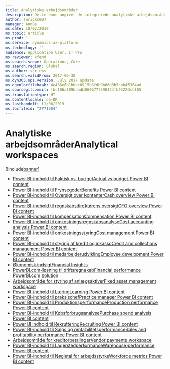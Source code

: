 ```yaml
---
title: Analytiske arbejdsområder
description: Dette emne angiver de integrerede analytiske arbejdsområder, der er tilgængelige, og henviser til ressourcer, hvor du kan få flere oplysninger om dem.
author: sericks007
manager: AnnBe
ms.date: 10/02/2019
ms.topic: article
ms.prod: ''
ms.service: dynamics-ax-platform
ms.technology: ''
audience: Application User, IT Pro
ms.reviewer: kfend
ms.search.scope: Operations, Core
ms.search.region: Global
ms.author: sericks
ms.search.validFrom: 2017-06-30
ms.dyn365.ops.version: July 2017 update
ms.openlocfilehash: 4e466e6b1bbec0915b6fdb9b86d3b5cbb45364ad
ms.sourcegitcommit: fbc106af09bdadb860677f590464fb93223cbf65
ms.translationtype: HT
ms.contentlocale: da-DK
ms.lasthandoff: 11/06/2019
ms.locfileid: "2771604"
---
```

# <a name="analytical-workspaces"></a><span data-ttu-id="2b237-103">Analytiske arbejdsområder</span><span class="sxs-lookup"><span data-stu-id="2b237-103">Analytical workspaces</span></span>
[!include[banner](../includes/banner.md)]

- [<span data-ttu-id="2b237-104">Power BI-indhold til Faktisk vs. budget</span><span class="sxs-lookup"><span data-stu-id="2b237-104">Actual vs budget Power BI content</span></span>](ledger-budgets-power-bi.md)
- [<span data-ttu-id="2b237-105">Power BI-indhold til Frynsegoder</span><span class="sxs-lookup"><span data-stu-id="2b237-105">Benefits Power BI content</span></span>](benefits-power-bi.md)
- [<span data-ttu-id="2b237-106">Power BI-indhold til Oversigt over kontanter</span><span class="sxs-lookup"><span data-stu-id="2b237-106">Cash overview Power BI content</span></span>](../../../finance/cash-bank-management/Cash-Overview-Power-BI-content.md)
- [<span data-ttu-id="2b237-107">Power BI-indhold til regnskabsdirektørens oversigt</span><span class="sxs-lookup"><span data-stu-id="2b237-107">CFO overview Power BI content</span></span>](CFO-power-bi.md)
- [<span data-ttu-id="2b237-108">Power BI-indhold til kompensation</span><span class="sxs-lookup"><span data-stu-id="2b237-108">Compensation Power BI content</span></span>](compensation-power-bi.md)
- [<span data-ttu-id="2b237-109">Power BI-indhold til omkostningsregnskabsanalyse</span><span class="sxs-lookup"><span data-stu-id="2b237-109">Cost accounting analysis Power BI content</span></span>](cost-accounting-analysis-content-pack.md) 
- [<span data-ttu-id="2b237-110">Power BI-indhold til omkostningsstyring</span><span class="sxs-lookup"><span data-stu-id="2b237-110">Cost management Power BI content</span></span>](cost-management-content-pack.md)
- [<span data-ttu-id="2b237-111">Power BI-indhold til styring af kredit og inkasso</span><span class="sxs-lookup"><span data-stu-id="2b237-111">Credit and collections management Power BI content</span></span>](../../../finance/accounts-receivable/credit-collections-power-bi.md)
- [<span data-ttu-id="2b237-112">Power BI-indhold til medarbejderudvikling</span><span class="sxs-lookup"><span data-stu-id="2b237-112">Employee development Power BI content</span></span>](employee-development-PBI.md) 
- [<span data-ttu-id="2b237-113">Økonomisk indsigt</span><span class="sxs-lookup"><span data-stu-id="2b237-113">Financial Insights</span></span>](financial-insights.md)
- [<span data-ttu-id="2b237-114">PowerBI.com-løsning til driftsregnskab</span><span class="sxs-lookup"><span data-stu-id="2b237-114">Financial performance PowerBI.com solution</span></span>](financial-performance-power-bi-content-pack.md)
- [<span data-ttu-id="2b237-115">Arbejdsområde for styring af anlægsaktiver</span><span class="sxs-lookup"><span data-stu-id="2b237-115">Fixed asset management workspace</span></span>](../../../finance/fixed-assets/Fixed-asset-management-workspace.md)
- [<span data-ttu-id="2b237-116">Power BI-indhold til Læring</span><span class="sxs-lookup"><span data-stu-id="2b237-116">Learning Power BI content</span></span>](learning-power-bi.md)
- [<span data-ttu-id="2b237-117">Power BI-indhold til praksischef</span><span class="sxs-lookup"><span data-stu-id="2b237-117">Practice manager Power BI content</span></span>](practice-manager-power-bi.md)
- [<span data-ttu-id="2b237-118">Power BI-indhold til Produktionsperformance</span><span class="sxs-lookup"><span data-stu-id="2b237-118">Production performance Power BI content</span></span>](production-performance-power-bi.md)
- [<span data-ttu-id="2b237-119">Power BI-indhold til Købsforbrugsanalyse</span><span class="sxs-lookup"><span data-stu-id="2b237-119">Purchase spend analysis Power BI content</span></span>](purchase-content-pack-for-power-bi.md) 
- [<span data-ttu-id="2b237-120">Power BI indhold til Rekruttering</span><span class="sxs-lookup"><span data-stu-id="2b237-120">Recruiting Power BI content</span></span>](recruiting-analysis-power-bi-content-pack.md) 
- [<span data-ttu-id="2b237-121">Power BI-indhold til Salgs og rentabilitetsperformance</span><span class="sxs-lookup"><span data-stu-id="2b237-121">Sales and profitability performance Power BI content</span></span>](sales-profitability-performance-content-pack.md)
- [<span data-ttu-id="2b237-122">Arbejdsområde for kreditorbetalinger</span><span class="sxs-lookup"><span data-stu-id="2b237-122">Vendor payments workspace</span></span>](../../../finance/accounts-payable/Vendor-payments-workspace.md)
- [<span data-ttu-id="2b237-123">Power BI-indhold til Lagerstedperformance</span><span class="sxs-lookup"><span data-stu-id="2b237-123">Warehouse performance Power BI content</span></span>](warehouse-power-bi-content.md)
- [<span data-ttu-id="2b237-124">Power BI-indhold til Nøgletal for arbejdsstyrke</span><span class="sxs-lookup"><span data-stu-id="2b237-124">Workforce metrics Power BI content</span></span>](workforce-analysis-power-bi-content-pack.md)
